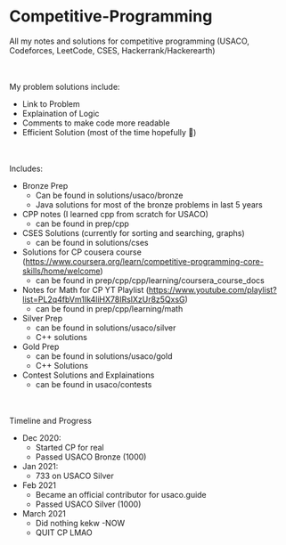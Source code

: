 # Competitive-Programming
All my notes and solutions for competitive programming (USACO, Codeforces, LeetCode, CSES, Hackerrank/Hackerearth) 

<br> <br> My problem solutions include:
- Link to Problem
- Explaination of Logic
- Comments to make code more readable
- Efficient Solution (most of the time hopefully :pray:)

<br> <br> Includes:
- Bronze Prep
  - Can be found in solutions/usaco/bronze
  - Java solutions for most of the bronze problems in last 5 years
- CPP notes (I learned cpp from scratch for USACO)
   - can be found in prep/cpp
- CSES Solutions (currently for sorting and searching, graphs)
  - can be found in solutions/cses
- Solutions for CP cousera course (https://www.coursera.org/learn/competitive-programming-core-skills/home/welcome)
  - can be found in prep/cpp/cpp/learning/coursera_course_docs
- Notes for Math for CP YT Playlist (https://www.youtube.com/playlist?list=PL2q4fbVm1Ik4liHX78IRslXzUr8z5QxsG)
  - can be found in prep/cpp/learning/math
- Silver Prep
  - can be found in solutions/usaco/silver
  - C++ solutions 
- Gold Prep
  - can be found in solutions/usaco/gold
  - C++ Solutions
- Contest Solutions and Explainations
  - can be found in usaco/contests

<br> <br> Timeline and Progress
- Dec 2020:
  - Started CP for real
  - Passed USACO Bronze (1000)
- Jan 2021:
  - 733 on USACO Silver
- Feb 2021
  - Became an official contributor for usaco.guide
  - Passed USACO Silver (1000)
- March 2021
  - Did nothing kekw
-NOW
  - QUIT CP LMAO
